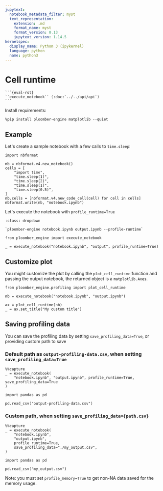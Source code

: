 ```yaml
---
jupytext:
  notebook_metadata_filter: myst
  text_representation:
    extension: .md
    format_name: myst
    format_version: 0.13
    jupytext_version: 1.14.5
kernelspec:
  display_name: Python 3 (ipykernel)
  language: python
  name: python3
---
```


# Cell runtime

````{versionadded} 0.0.18
```{eval-rst}
``execute_notebook`` (:doc:`../../api/api`) 
```
````

Install requirements:

```{code-cell} ipython3
%pip install ploomber-engine matplotlib --quiet
```

## Example

Let's create a sample notebook with a few calls to `time.sleep`:

```{code-cell} ipython3
import nbformat

nb = nbformat.v4.new_notebook()
cells = [
    "import time",
    "time.sleep(1)",
    "time.sleep(2)",
    "time.sleep(1)",
    "time.sleep(0.5)",
]
nb.cells = [nbformat.v4.new_code_cell(cell) for cell in cells]
nbformat.write(nb, "notebook.ipynb")
```

Let's execute the notebook with `profile_runtime=True`

```{admonition} Command-line equivalent
:class: dropdown

`ploomber-engine notebook.ipynb output.ipynb --profile-runtime`
```

```{code-cell} ipython3
from ploomber_engine import execute_notebook

_ = execute_notebook("notebook.ipynb", "output", profile_runtime=True)
```

## Customize plot

You might customize the plot by calling the `plot_cell_runtime` function and passing the output notebook, the returned object is a `matplotlib.Axes`.

```{code-cell} ipython3
from ploomber_engine.profiling import plot_cell_runtime

nb = execute_notebook("notebook.ipynb", "output.ipynb")
```

```{code-cell} ipython3
ax = plot_cell_runtime(nb)
_ = ax.set_title("My custom title")
```

## Saving profiling data

You can save the profiling data by setting `save_profiling_data=True`, or providing custom path to save

### Default path as `output-profiling-data.csv`, when setting `save_profiling_data=True`

```{code-cell} ipython3
%%capture
_ = execute_notebook(
    "notebook.ipynb", "output.ipynb", profile_runtime=True, save_profiling_data=True
)
```

```{code-cell} ipython3
import pandas as pd

pd.read_csv("output-profiling-data.csv")
```

### Custom path, when setting `save_profiling_data={path.csv}`

```{code-cell} ipython3
%%capture
_ = execute_notebook(
    "notebook.ipynb",
    "output.ipynb",
    profile_runtime=True,
    save_profiling_data="./my_output.csv",
)
```

```{code-cell} ipython3
import pandas as pd

pd.read_csv("my_output.csv")
```

Note: you must set `profile_memory=True` to get non-NA data 
saved for the memory usage.
